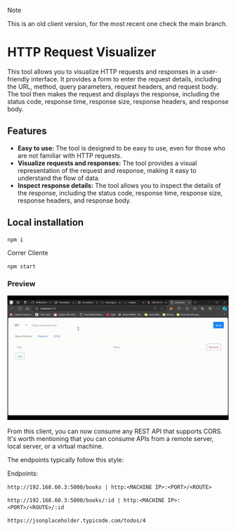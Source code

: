  > [!NOTE]  
> This is an old client version, for the most recent one check the main branch.

 # HTTP Request Visualizer 

This tool allows you to visualize HTTP requests and responses in a user-friendly interface. It provides a form to enter the request details, including the URL, method, query parameters, request headers, and request body. The tool then makes the request and displays the response, including the status code, response time, response size, response headers, and response body.

## Features

* **Easy to use:** The tool is designed to be easy to use, even for those who are not familiar with HTTP requests.
* **Visualize requests and responses:** The tool provides a visual representation of the request and response, making it easy to understand the flow of data.
* **Inspect response details:** The tool allows you to inspect the details of the response, including the status code, response time, response size, response headers, and response body.

## Local installation
 ```
npm i
```

Correr Cliente
 ```
npm start
```
### Preview
<p aling="center">
    <img src="readMeImages/restClientSimpleTest.gif"/>     
</p>

From this client, you can now consume any REST API that supports CORS. It's worth mentioning that you can consume APIs from a remote server, local server, or a virtual machine.

The endpoints typically follow this style:

Endpoints:
 ```
http://192.168.60.3:5000/books | http:<MACHINE IP>:<PORT>/<ROUTE>
```
```
http://192.168.60.3:5000/books/:id | http:<MACHINE IP>:<PORT>/<ROUTE>/:id
```
```
https://jsonplaceholder.typicode.com/todos/4
```